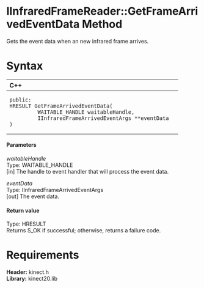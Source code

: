 IInfraredFrameReader::GetFrameArrivedEventData Method  
=====================================================  

Gets the event data when an new infrared frame arrives. <span id="syntaxSection"></span>

Syntax  
======  

<table>
<colgroup>
<col width="100%" />
</colgroup>
<thead>
<tr class="header">
<th align="left">C++</th>
</tr>
</thead>
<tbody>
<tr class="odd">
<td align="left"><pre><code>public:  
HRESULT GetFrameArrivedEventData(  
         WAITABLE_HANDLE waitableHandle,  
         IInfraredFrameArrivedEventArgs **eventData  
)</code></pre></td>
</tr>
</tbody>
</table>

<span id="ID4EG"></span>
#### Parameters  

*waitableHandle*    
Type: WAITABLE\_HANDLE  
[in] The handle to event handler that will process the event data.  

*eventData*    
Type: IInfraredFrameArrivedEventArgs  
[out] The event data.  

<span id="ID4EP"></span>
#### Return value  

Type: HRESULT  
Returns S\_OK if successful; otherwise, returns a failure code.  

<span id="requirements"></span>

Requirements  
============  

**Header:** kinect.h  
**Library:** kinect20.lib  



<!--Please do not edit the data in the comment block below.-->
<!--
TOCTitle : GetFrameArrivedEventData Method
RLTitle : IInfraredFrameReader::GetFrameArrivedEventData Method
KeywordK : GetFrameArrivedEventData method
KeywordK : IInfraredFrameReader::GetFrameArrivedEventData method
KeywordF : IInfraredFrameReader::GetFrameArrivedEventData
KeywordF : GetFrameArrivedEventData
KeywordF : Microsoft.Kinect.kinect.IInfraredFrameReader.GetFrameArrivedEventData(WAITABLE_HANDLE,IInfraredFrameArrivedEventArgs@)
KeywordA : M:Microsoft.Kinect.kinect.IInfraredFrameReader.GetFrameArrivedEventData(WAITABLE_HANDLE,IInfraredFrameArrivedEventArgs@)
AssetID : M:Microsoft.Kinect.kinect.IInfraredFrameReader.GetFrameArrivedEventData(WAITABLE_HANDLE,IInfraredFrameArrivedEventArgs@)
Locale : en-us
CommunityContent : 1
APIType : Managed
APILocation : 
APIName : Microsoft.Kinect.kinect.IInfraredFrameReader::GetFrameArrivedEventData
TargetOS : Windows
TopicType : kbSyntax
DevLang : C++
DocSet : K4Wv2
ProjType : K4Wv2Proj
Technology : Kinect for Windows
Product : Kinect for Windows SDK v2
productversion : 20
-->
